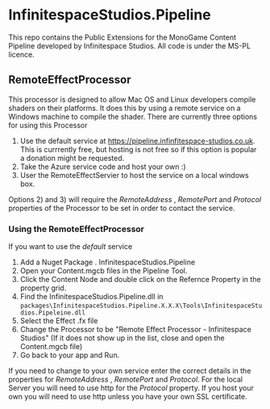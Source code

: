# InfinitespaceStudios.Pipeline

This repo contains the Public Extensions for the MonoGame Content Pipeline developed by Infinitespace Studios. 
All code is under the MS-PL licence. 

## RemoteEffectProcessor

This processor is designed to allow Mac OS and Linux developers compile shaders on their platforms. It does this by 
using a remote service on a Windows machine to compile the shader. There are currently three options for using this 
Processor

1. Use the default service at https://pipeline.infinfitespace-studios.co.uk. This is currrently free, but hosting is not free so if this option is popular a donation might be requested.
2. Take the Azure service code and host your own :)
3. User the RemoteEffectServier to host the service on a local windows box.

Options 2) and 3) will require the *RemoteAddress* , *RemotePort* and *Protocol* properties of the Processor to be set in order to contact the service.

### Using the RemoteEffectProcessor

If you want to use the *default* service

1. Add a Nuget Package . InfinitespaceStudios.Pipeline
2. Open your Content.mgcb files in the Pipeline Tool.
3. Click the Content Node and double click on the Refernce Property in the property grid.
4. Find the InfinitespaceStudios.Pipeline.dll  in `packages\InfinitespaceStudios.Pipeline.X.X.X\Tools\InfinitespaceStudios.Pipeleine.dll`
5. Select the Effect .fx file
6. Change the Processor to be  "Remote Effect Processor - Infinitespace Studios"
    (If it does not show up in the list, close and open the Content.mgcb file)
7. Go back to your app and Run.

If you need to change to your own service enter the correct details in the properties for *RemoteAddress* , *RemotePort* and *Protocol*.
For the local Server you will need to use http for the *Protocol* property. If you host your own you will need to use http unless you have your own SSL certificate.
